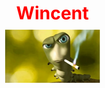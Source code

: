 <div align="center">
  <h1>
    <a href="#" style="text-decoration: none;">
      <span style="display: inline-block; font-size: 2em; color: red; animation: blink 1s infinite;">Wincent</span>
    </a>
  </h1>
  
  <img src="image.jpg" alt="Profile Photo" width="300px">
</div>

